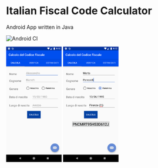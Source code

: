 # Italian Fiscal Code Calculator
Android App written in Java

![Android CI](https://github.com/martapanc/ItalianFiscalCodeCalculatorApp/workflows/Android%20CI/badge.svg)

<img src="app/src/main/assets/samples/Screenshot_1592079047.png" width="30%"/> <img src="app/src/main/assets/samples/Screenshot_1592079170.png" width="30%"/>
